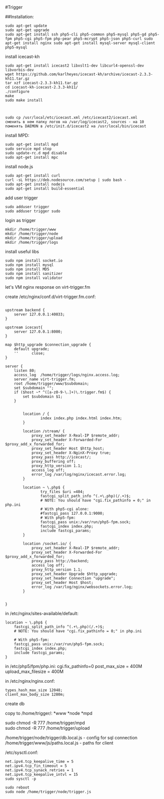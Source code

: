 #Trigger

##Installation:

    sudo apt-get update
    sudo apt-get upgrade
    sudo apt-get install ssh php5-cli php5-common php5-mysql php5-gd php5-fpm php5-cgi php5-fpm php-pear php5-mcrypt php5-json php5-curl sudo apt-get install nginx sudo apt-get install mysql-server mysql-client php5-mysql

install icecast-kh

    sudo apt-get install icecast2 libxslt1-dev libcurl4-openssl-dev libvorbis-dev
    wget https://github.com/karlheyes/icecast-kh/archive/icecast-2.3.3-kh11.tar.gz
    tar xzf icecast-2.3.3-kh11.tar.gz
    cd icecast-kh-icecast-2.3.3-kh11/
    ./configure
    make
    sudo make install
    
    
    
    sudo cp /usr/local/etc/icecast.xml /etc/icecast2/icecast.xml
    сменить в нем папку логов на /var/log/icecast2, sources - на 10
    поменять DAEMON в /etc/init.d/icecast2 на /usr/local/bin/icecast

install MPD:

    sudo apt-get install mpd
    sudo service mpd stop
    sudo update-rc.d mpd disable
    sudo apt-get install mpc
    
install node.js

    sudo apt-get install curl
    curl -sL https://deb.nodesource.com/setup | sudo bash -
    sudo apt-get install nodejs
    sudo apt-get install build-essential
    
add user trigger

    sudo adduser trigger
    sudo adduser trigger sudo

login as trigger

    mkdir /home/trigger/www
    mkdir /home/trigger/node
    mkdir /home/trigger/upload
    mkdir /home/trigger/logs

install useful libs
    
    sudo npm install socket.io
    sudo npm install mysql
    sudo npm install MD5
    sudo npm install sanitizer
    sudo npm install validator

let's VM nginx response on virt-trigger.fm

create /etc/nginx/conf.d/virt-trigger.fm.conf:

```nginx

upstream backend {
    server 127.0.0.1:40033;
}

upstream icecast{
    server 127.0.0.1:8000;
}

map $http_upgrade $connection_upgrade {
    default upgrade;
    ''      close;
}

server {
    listen 80;
    access_log  /home/trigger/logs/nginx.access.log;
    server_name virt-trigger.fm;
    root /home/trigger/www/$subdomain;
    set $subdomain "";
    if ($host ~* ^([a-z0-9-\.]+)\.trigger.fm$) {
        set $subdomain $1;
    }


        location / {
                index index.php index.html index.htm;
        }

        location /stream/ {
            proxy_set_header X-Real-IP $remote_addr;
            proxy_set_header X-Forwarded-For $proxy_add_x_forwarded_for;
            proxy_set_header Host $http_host;
            proxy_set_header X-NginX-Proxy true;
            proxy_pass http://icecast/;
            proxy_buffering off;
            proxy_http_version 1.1;
            access_log off;
            error_log /var/log/nginx/icecast.error.log;
        }

        location ~ \.php$ {
                try_files $uri =404;
                fastcgi_split_path_info ^(.+\.php)(/.+)$;
                # NOTE: You should have "cgi.fix_pathinfo = 0;" in php.ini
                # With php5-cgi alone:
                #fastcgi_pass 127.0.0.1:9000;
                # With php5-fpm:
                fastcgi_pass unix:/var/run/php5-fpm.sock;
                fastcgi_index index.php;
                include fastcgi_params;
        }

        location /socket.io/ {
            proxy_set_header X-Real-IP $remote_addr;
            proxy_set_header X-Forwarded-For $proxy_add_x_forwarded_for;
            proxy_pass http://backend;
            access_log off;
            proxy_http_version 1.1;
            proxy_set_header Upgrade $http_upgrade;
            proxy_set_header Connection "upgrade";
            proxy_set_header Host $host;
            error_log /var/log/nginx/websockets.error.log;
        }


}

```

in /etc/nginx/sites-available/default:
  
	location ~ \.php$ {
		fastcgi_split_path_info ^(.+\.php)(/.+)$;
		# NOTE: You should have "cgi.fix_pathinfo = 0;" in php.ini
	
		# With php5-fpm:
		fastcgi_pass unix:/var/run/php5-fpm.sock;
		fastcgi_index index.php;
		include fastcgi_params;
	}


in /etc/php5/fpm/php.ini:
    cgi.fix_pathinfo=0
    post_max_size = 400M
    upload_max_filesize = 400M


in /etc/nginx/nginx.conf:

    types_hash_max_size 12048;
    client_max_body_size 1280m;

create db

copy to /home/trigger/:
*www
*node
*mpd

sudo chmod -R 777 /home/trigger/mpd		
sudo chmod -R 777 /home/trigger/upload




/home/trigger/node/trigger/db.local.js - config for sql connection
/home/trigger/www/js/paths.local.js - paths for client

/etc/sysctl.conf:

    net.ipv4.tcp_keepalive_time = 5
    net.ipv4.tcp_fin_timeout = 5
    net.ipv4.tcp_synack_retries = 1
    net.ipv4.tcp_keepalive_intvl = 15
    sudo sysctl -p

    sudo reboot
    sudo node /home/trigger/node/trigger.js
